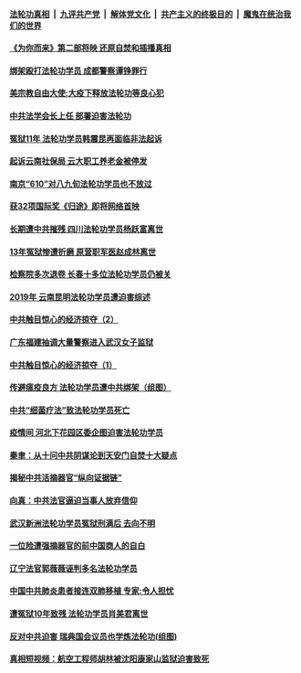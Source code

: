 ####  [法轮功真相](../../../../basic/blob/master/README.md?t=04041231) &nbsp;|&nbsp; [九评共产党](../../../../9ping.md/blob/master/README.md?t=04041231) &nbsp;|&nbsp; [解体党文化](../../../../jtdwh.md/blob/master/README.md?t=04041231)  &nbsp;|&nbsp; [共产主义的终极目的](../../../../gczydzjmd.md/blob/master/README.md?t=04041231) &nbsp;|&nbsp; [魔鬼在统治我们的世界](../../../../mgztzwmdsj.md/blob/master/README.md?t=04041231) 

#### [《为你而来》第二部将映 还原自焚和插播真相](../pages/prog424/a102815528.md?t=04041231) 

#### [绑架殴打法轮功学员 成都警察谭铮罪行](../pages/prog424/a102814814.md?t=04041231) 

#### [美宗教自由大使:大疫下释放法轮功等良心犯](../pages/prog424/a102814797.md?t=04041231) 

#### [中共法学会长上任 部署迫害法轮功](../pages/prog424/a102814695.md?t=04041231) 

#### [冤狱11年 法轮功学员韩震昆再面临非法起诉](../pages/prog424/a102814043.md?t=04041231) 

#### [起诉云南社保局 云大职工养老金被停发](../pages/prog424/a102813171.md?t=04041231) 

#### [南京“610”对八九旬法轮功学员也不放过](../pages/prog424/a102813146.md?t=04041231) 

#### [获32项国际奖《归途》即将网络首映](../pages/prog424/a102813056.md?t=04041231) 

#### [长期遭中共摧残 四川法轮功学员杨跃富离世](../pages/prog424/a102812270.md?t=04041231) 

#### [13年冤狱惨遭折磨 原营职军医赵成林离世](../pages/prog424/a102811485.md?t=04041231) 

#### [检察院多次退卷 长春十多位法轮功学员仍被关](../pages/prog424/a102811151.md?t=04041231) 

#### [2019年 云南昆明法轮功学员遭迫害综述](../pages/prog424/a102811124.md?t=04041231) 

#### [中共触目惊心的经济掠夺（2）](../pages/prog424/a102810965.md?t=04041231) 

#### [广东福建抽调大量警察进入武汉女子监狱](../pages/prog424/a102810320.md?t=04041231) 

#### [中共触目惊心的经济掠夺（1）](../pages/prog424/a102810282.md?t=04041231) 

#### [传避瘟疫良方 法轮功学员遭中共绑架（组图）](../pages/prog424/a102809488.md?t=04041231) 

#### [中共“细菌疗法”致法轮功学员死亡](../pages/prog424/a102808914.md?t=04041231) 

#### [疫情间 河北下花园区委企图迫害法轮功学员](../pages/prog424/a102808785.md?t=04041231) 

#### [秦聿：从十问中共阴谋论到天安门自焚十大疑点](../pages/prog424/a102808624.md?t=04041231) 

#### [揭秘中共活摘器官“纵向证据链”](../pages/prog424/a102807808.md?t=04041231) 

#### [向真：中共法官逼迫当事人放弃信仰](../pages/prog424/a102805223.md?t=04041231) 

#### [武汉新洲法轮功学员冤狱刑满后 去向不明](../pages/prog424/a102804984.md?t=04041231) 

#### [一位险遭强摘器官的前中国商人的自白](../pages/prog424/a102804190.md?t=04041231) 

#### [辽宁法官郭薇薇诬判多名法轮功学员](../pages/prog424/a102803138.md?t=04041231) 

#### [中国中共肺炎患者接连双肺移植 专家:令人担忧](../pages/prog424/a102801466.md?t=04041231) 

#### [遭冤狱10年致残 法轮功学员肖美君离世](../pages/prog424/a102801324.md?t=04041231) 

#### [反对中共迫害 瑞典国会议员也学炼法轮功(组图)](../pages/prog424/a102801315.md?t=04041231) 

#### [真相短视频：航空工程师胡林被沈阳康家山监狱迫害致死](../pages/prog424/a102801164.md?t=04041231) 

